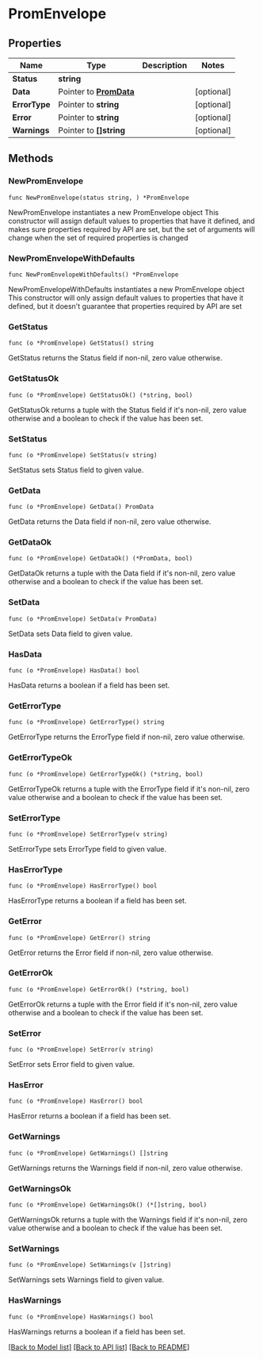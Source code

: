 # PromEnvelope

## Properties

Name | Type | Description | Notes
------------ | ------------- | ------------- | -------------
**Status** | **string** |  | 
**Data** | Pointer to [**PromData**](PromData.md) |  | [optional] 
**ErrorType** | Pointer to **string** |  | [optional] 
**Error** | Pointer to **string** |  | [optional] 
**Warnings** | Pointer to **[]string** |  | [optional] 

## Methods

### NewPromEnvelope

`func NewPromEnvelope(status string, ) *PromEnvelope`

NewPromEnvelope instantiates a new PromEnvelope object
This constructor will assign default values to properties that have it defined,
and makes sure properties required by API are set, but the set of arguments
will change when the set of required properties is changed

### NewPromEnvelopeWithDefaults

`func NewPromEnvelopeWithDefaults() *PromEnvelope`

NewPromEnvelopeWithDefaults instantiates a new PromEnvelope object
This constructor will only assign default values to properties that have it defined,
but it doesn't guarantee that properties required by API are set

### GetStatus

`func (o *PromEnvelope) GetStatus() string`

GetStatus returns the Status field if non-nil, zero value otherwise.

### GetStatusOk

`func (o *PromEnvelope) GetStatusOk() (*string, bool)`

GetStatusOk returns a tuple with the Status field if it's non-nil, zero value otherwise
and a boolean to check if the value has been set.

### SetStatus

`func (o *PromEnvelope) SetStatus(v string)`

SetStatus sets Status field to given value.


### GetData

`func (o *PromEnvelope) GetData() PromData`

GetData returns the Data field if non-nil, zero value otherwise.

### GetDataOk

`func (o *PromEnvelope) GetDataOk() (*PromData, bool)`

GetDataOk returns a tuple with the Data field if it's non-nil, zero value otherwise
and a boolean to check if the value has been set.

### SetData

`func (o *PromEnvelope) SetData(v PromData)`

SetData sets Data field to given value.

### HasData

`func (o *PromEnvelope) HasData() bool`

HasData returns a boolean if a field has been set.

### GetErrorType

`func (o *PromEnvelope) GetErrorType() string`

GetErrorType returns the ErrorType field if non-nil, zero value otherwise.

### GetErrorTypeOk

`func (o *PromEnvelope) GetErrorTypeOk() (*string, bool)`

GetErrorTypeOk returns a tuple with the ErrorType field if it's non-nil, zero value otherwise
and a boolean to check if the value has been set.

### SetErrorType

`func (o *PromEnvelope) SetErrorType(v string)`

SetErrorType sets ErrorType field to given value.

### HasErrorType

`func (o *PromEnvelope) HasErrorType() bool`

HasErrorType returns a boolean if a field has been set.

### GetError

`func (o *PromEnvelope) GetError() string`

GetError returns the Error field if non-nil, zero value otherwise.

### GetErrorOk

`func (o *PromEnvelope) GetErrorOk() (*string, bool)`

GetErrorOk returns a tuple with the Error field if it's non-nil, zero value otherwise
and a boolean to check if the value has been set.

### SetError

`func (o *PromEnvelope) SetError(v string)`

SetError sets Error field to given value.

### HasError

`func (o *PromEnvelope) HasError() bool`

HasError returns a boolean if a field has been set.

### GetWarnings

`func (o *PromEnvelope) GetWarnings() []string`

GetWarnings returns the Warnings field if non-nil, zero value otherwise.

### GetWarningsOk

`func (o *PromEnvelope) GetWarningsOk() (*[]string, bool)`

GetWarningsOk returns a tuple with the Warnings field if it's non-nil, zero value otherwise
and a boolean to check if the value has been set.

### SetWarnings

`func (o *PromEnvelope) SetWarnings(v []string)`

SetWarnings sets Warnings field to given value.

### HasWarnings

`func (o *PromEnvelope) HasWarnings() bool`

HasWarnings returns a boolean if a field has been set.


[[Back to Model list]](../README.md#documentation-for-models) [[Back to API list]](../README.md#documentation-for-api-endpoints) [[Back to README]](../README.md)



